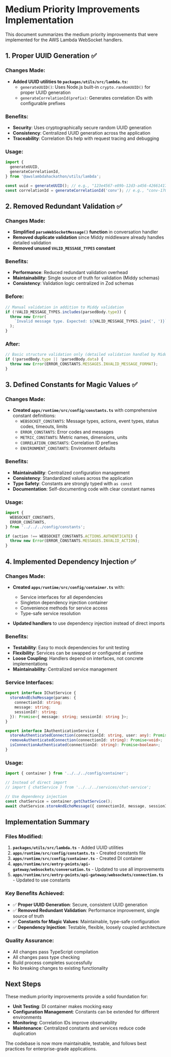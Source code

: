 # Medium Priority Improvements Implementation

This document summarizes the medium priority improvements that were implemented for the AWS Lambda WebSocket handlers.

## 1. Proper UUID Generation ✅

### Changes Made:

- **Added UUID utilities to `packages/utils/src/lambda.ts`:**
  - `generateUUID()`: Uses Node.js built-in `crypto.randomUUID()` for proper UUID generation
  - `generateCorrelationId(prefix)`: Generates correlation IDs with configurable prefixes

### Benefits:

- **Security**: Uses cryptographically secure random UUID generation
- **Consistency**: Centralized UUID generation across the application
- **Traceability**: Correlation IDs help with request tracing and debugging

### Usage:

```typescript
import {
  generateUUID,
  generateCorrelationId,
} from '@awslambdahackathon/utils/lambda';

const uuid = generateUUID(); // e.g., "123e4567-e89b-12d3-a456-426614174000"
const correlationId = generateCorrelationId('conv'); // e.g., "conv-1703123456789-a1b2c3d4"
```

## 2. Removed Redundant Validation ✅

### Changes Made:

- **Simplified `parseWebSocketMessage()` function** in conversation handler
- **Removed duplicate validation** since Middy middleware already handles detailed validation
- **Removed unused `VALID_MESSAGE_TYPES` constant**

### Benefits:

- **Performance**: Reduced redundant validation overhead
- **Maintainability**: Single source of truth for validation (Middy schemas)
- **Consistency**: Validation logic centralized in Zod schemas

### Before:

```typescript
// Manual validation in addition to Middy validation
if (!VALID_MESSAGE_TYPES.includes(parsedBody.type)) {
  throw new Error(
    `Invalid message type. Expected: ${VALID_MESSAGE_TYPES.join(', ')}`
  );
}
```

### After:

```typescript
// Basic structure validation only (detailed validation handled by Middy)
if (!parsedBody.type || !parsedBody.data) {
  throw new Error(ERROR_CONSTANTS.MESSAGES.INVALID_MESSAGE_FORMAT);
}
```

## 3. Defined Constants for Magic Values ✅

### Changes Made:

- **Created `apps/runtime/src/config/constants.ts`** with comprehensive constant definitions:
  - `WEBSOCKET_CONSTANTS`: Message types, actions, event types, status codes, timeouts, limits
  - `ERROR_CONSTANTS`: Error codes and messages
  - `METRIC_CONSTANTS`: Metric names, dimensions, units
  - `CORRELATION_CONSTANTS`: Correlation ID prefixes
  - `ENVIRONMENT_CONSTANTS`: Environment defaults

### Benefits:

- **Maintainability**: Centralized configuration management
- **Consistency**: Standardized values across the application
- **Type Safety**: Constants are strongly typed with `as const`
- **Documentation**: Self-documenting code with clear constant names

### Usage:

```typescript
import {
  WEBSOCKET_CONSTANTS,
  ERROR_CONSTANTS,
} from '../../../config/constants';

if (action !== WEBSOCKET_CONSTANTS.ACTIONS.AUTHENTICATE) {
  throw new Error(ERROR_CONSTANTS.MESSAGES.INVALID_ACTION);
}
```

## 4. Implemented Dependency Injection ✅

### Changes Made:

- **Created `apps/runtime/src/config/container.ts`** with:

  - Service interfaces for all dependencies
  - Singleton dependency injection container
  - Convenience methods for service access
  - Type-safe service resolution

- **Updated handlers** to use dependency injection instead of direct imports

### Benefits:

- **Testability**: Easy to mock dependencies for unit testing
- **Flexibility**: Services can be swapped or configured at runtime
- **Loose Coupling**: Handlers depend on interfaces, not concrete implementations
- **Maintainability**: Centralized service management

### Service Interfaces:

```typescript
export interface IChatService {
  storeAndEchoMessage(params: {
    connectionId: string;
    message: string;
    sessionId?: string;
  }): Promise<{ message: string; sessionId: string }>;
}

export interface IAuthenticationService {
  storeAuthenticatedConnection(connectionId: string, user: any): Promise<void>;
  removeAuthenticatedConnection(connectionId: string): Promise<void>;
  isConnectionAuthenticated(connectionId: string): Promise<boolean>;
}
```

### Usage:

```typescript
import { container } from '../../../config/container';

// Instead of direct import
// import { chatService } from '../../../services/chat-service';

// Use dependency injection
const chatService = container.getChatService();
await chatService.storeAndEchoMessage({ connectionId, message, sessionId });
```

## Implementation Summary

### Files Modified:

1. **`packages/utils/src/lambda.ts`** - Added UUID utilities
2. **`apps/runtime/src/config/constants.ts`** - Created constants file
3. **`apps/runtime/src/config/container.ts`** - Created DI container
4. **`apps/runtime/src/entry-points/api-gateway/websockets/conversation.ts`** - Updated to use all improvements
5. **`apps/runtime/src/entry-points/api-gateway/websockets/connection.ts`** - Updated to use constants

### Key Benefits Achieved:

- ✅ **Proper UUID Generation**: Secure, consistent UUID generation
- ✅ **Removed Redundant Validation**: Performance improvement, single source of truth
- ✅ **Constants for Magic Values**: Maintainable, type-safe configuration
- ✅ **Dependency Injection**: Testable, flexible, loosely coupled architecture

### Quality Assurance:

- All changes pass TypeScript compilation
- All changes pass type checking
- Build process completes successfully
- No breaking changes to existing functionality

## Next Steps

These medium priority improvements provide a solid foundation for:

- **Unit Testing**: DI container makes mocking easy
- **Configuration Management**: Constants can be extended for different environments
- **Monitoring**: Correlation IDs improve observability
- **Maintenance**: Centralized constants and services reduce code duplication

The codebase is now more maintainable, testable, and follows best practices for enterprise-grade applications.

